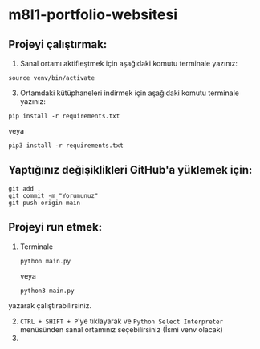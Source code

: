 # m8l1-portfolio-websitesi


## Projeyi çalıştırmak:
1. Sanal ortamı aktifleştmek için aşağıdaki komutu terminale yazınız:
```
source venv/bin/activate
```
3. Ortamdaki kütüphaneleri indirmek için aşağıdaki komutu terminale yazınız:
```
pip install -r requirements.txt
```
veya
```
pip3 install -r requirements.txt
```

## Yaptığınız değişiklikleri GitHub'a yüklemek için:
```
git add .
git commit -m "Yorumunuz"
git push origin main
```

## Projeyi run etmek:
1. Terminale
   ```
   python main.py
   ```
   veya
   ```
   python3 main.py
   ```
yazarak çalıştırabilirsiniz.

2. `CTRL + SHIFT + P`'ye tıklayarak ve `Python Select Interpreter` menüsünden sanal ortamınız seçebilirsiniz (İsmi venv olacak)
3. 
